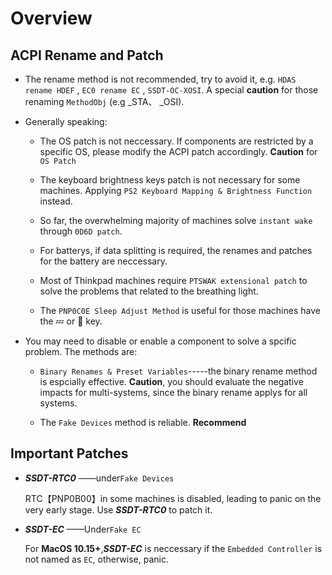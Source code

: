 # Overview

## ACPI Rename and Patch

- The rename method is not recommended, try to avoid it, e.g. `HDAS rename HDEF` , `EC0 rename EC` , `SSDT-OC-XOSI`. A special **caution** for those renaming `MethodObj` (e.g _STA、 _OSI).
- Generally speaking:
  - The OS patch is not neccessary. If components are restricted by a specific OS, please modify the ACPI patch accordingly. **Caution** for `OS Patch`

  - The keyboard brightness keys patch is not necessary for some machines. Applying `PS2 Keyboard Mapping & Brightness Function` instead.

  - So far, the overwhelming majority of machines solve `instant wake` through `0D6D patch`.

  - For batterys, if data splitting is required, the renames and patches for the battery are neccessary.
  
  - Most of Thinkpad machines require `PTSWAK extensional patch` to solve the problems that related to the breathing light.
  
  - The `PNP0C0E Sleep Adjust Method` is useful for those machines have the 💤 or 🌙 key. 
  

- You may need to disable or enable a component to solve a spcific problem. The methods are:
  - `Binary Renames & Preset Variables`-----the binary rename method is espcially effective. **Caution**, you should evaluate the negative impacts for multi-systems, since the binary rename applys for all systems.
  
  - The `Fake Devices` method is reliable. **Recommend** 

## Important Patches

- ***SSDT-RTC0***  ——under`Fake Devices`

  RTC【PNP0B00】in some machines is disabled, leading to panic on the very early stage. Use ***SSDT-RTC0***  to patch it.

- ***SSDT-EC*** ——Under`Fake EC`

  For **MacOS 10.15+**,***SSDT-EC*** is neccessary if the `Embedded Controller` is not named as `EC`, otherwise, panic.